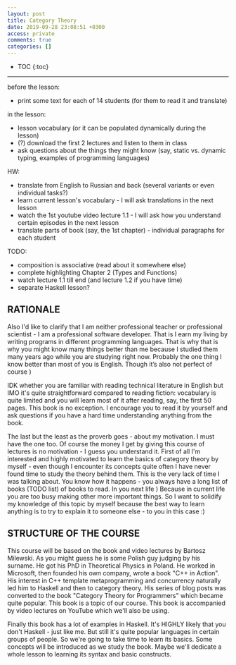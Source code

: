 ```yaml
---
layout: post
title: Category Theory
date: 2019-09-28 23:08:51 +0300
access: private
comments: true
categories: []
---
```


<!-- @format -->

<!-- more -->

<!-- prettier-ignore -->
* TOC
{:toc}
<hr>

before the lesson:

- print some text for each of 14 students (for them to read it and translate)

in the lesson:

- lesson vocabulary (or it can be populated dynamically during the lesson)
- (?) download the first 2 lectures and listen to them in class
- ask questions about the things they might know (say, static vs. dynamic
  typing, examples of programming languages)

HW:

- translate from English to Russian and back (several variants or even
  individual tasks?)
- learn current lesson's vocabulary - I will ask translations in the next lesson
- watch the 1st youtube video lecture 1.1 - I will ask how you understand
  certain episodes in the next lesson
- translate parts of book (say, the 1st chapter) - individual paragraphs for
  each student

TODO:

- composition is associative (read about it somewhere else)
- complete highlighting Chapter 2 (Types and Functions)
- watch lecture 1.1 till end (and lecture 1.2 if you have time)
- separate Haskell lesson?

## RATIONALE

Also I'd like to clarify that I am neither professional teacher or professional
scientist - I am a professional software developer. That is I earn my living by
writing programs in different programming languages. That is why that is why you
might know many things better than me because I studied them many years ago
while you are studying right now. Probably the one thing I know better than most
of you is English. Though it’s also not perfect of course )

IDK whether you are familiar with reading technical literature in English but
IMO it's quite straightforward compared to reading fiction: vocabulary is quite
limited and you will learn most of it after reading, say, the first 50 pages.
This book is no exception. I encourage you to read it by yourself and ask
questions if you have a hard time understanding anything from the book.

The last but the least as the proverb goes - about my motivation. I must have
the one too. Of course the money I get by giving this course of lectures is no
motivation - I guess you understand it. First of all I'm interested and highly
motivated to learn the basics of category theory by myself - even though I
encounter its concepts quite often I have never found time to study the theory
behind them. This is the very lack of time I was talking about. You know how it
happens - you always have a long list of books (TODO list) of books to read. In
you next life ) Because in current life you are too busy making other more
important things. So I want to solidify my knowledge of this topic by myself
because the best way to learn anything is to try to explain it to someone else -
to you in this case :)

## STRUCTURE OF THE COURSE

This course will be based on the book and video lectures by Bartosz Milewski. As
you might guess he is some Polish guy judging by his surname. He got his PhD in
Theoretical Physics in Poland. He worked in Microsoft, then founded his own
company, wrote a book "C++ in Action". His interest in C++ template
metaprogramming and concurrency naturally led him to Haskell and then to
category theory. His series of blog posts was converted to the book "Category
Theory for Programmers" which became quite popular. This book is a topic of our
course. This book is accompanied by video lectures on YouTube which we'll also
be using.

Finally this book has a lot of examples in Haskell. It's HIGHLY likely that you
don't Haskell - just like me. But still it's quite popular languages in certain
groups of people. So we're going to take time to learn its basics. Some concepts
will be introduced as we study the book. Maybe we'll dedicate a whole lesson to
learning its syntax and basic constructs.
